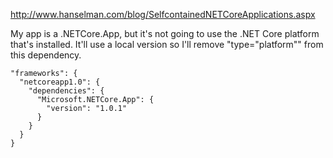 http://www.hanselman.com/blog/SelfcontainedNETCoreApplications.aspx

My app is a .NETCore.App, but it's not going to use the .NET Core platform that's installed.
 It'll use a local version so I'll remove "type="platform"" from this dependency.
```
"frameworks": {
  "netcoreapp1.0": {
    "dependencies": {
      "Microsoft.NETCore.App": {
        "version": "1.0.1"
      }
    }
  } 
}
```

